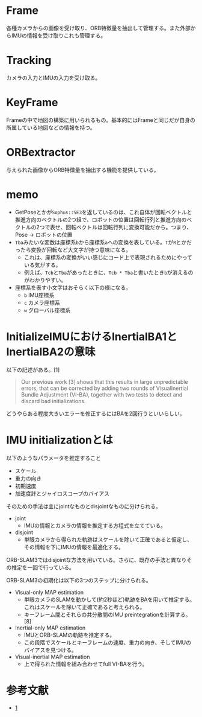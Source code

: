 # Frame

各種カメラからの画像を受け取り、ORB特徴量を抽出して管理する。また外部からIMUの情報を受け取りこれも管理する。

# Tracking

カメラの入力とIMUの入力を受け取る。

# KeyFrame

Frameの中で地図の構築に用いられるもの。基本的にはFrameと同じだが自身の所属している地図などの情報を持つ。

# ORBextractor

与えられた画像からORB特徴量を抽出する機能を提供している。

# memo

- GetPoseとかが`Sophus::SE3`を返しているのは、これ自体が回転ベクトルと推進方向のベクトルの2つ組で、ロボットの位置は回転行列と推進方向のベクトルの2つで表せ、回転ベクトルは回転行列に変換可能だから。つまり、Pose -> ロボットの位置
- `Tba`みたいな変数は座標系`b`から座標系`a`への変換を表している。`T`が`R`とかだったら変換が回転など大文字が持つ意味になる。
  - これは、座標系の変換がいい感じにコード上で表現されるためにやっている気がする。
  - 例えば、`Tcb`と`Tba`があったときに、`Tcb * Tba`と書いたとき`b`が消えるのがわかりやすい。
- 座標系を表す小文字はおそらく以下の様になる。
  - `b` IMU座標系
  - `c` カメラ座標系
  - `w` グローバル座標系

# InitializeIMUにおけるInertialBA1とInertialBA2の意味

以下の記述がある。[1]

> Our previous work [3] shows that this results in large unpredictable errors,
> that can be corrected by adding two rounds of VisualInertial Bundle Adjustment (VI-BA), 
> together with two tests to detect and discard bad initializations.

どうやらある程度大きいエラーを修正するにはBAを2回行うといいらしい。

# IMU initializationとは

以下のようなパラメータを推定すること

- スケール
- 重力の向き
- 初期速度
- 加速度計とジャイロスコープのバイアス

そのための手法は主にjointなものとdisjointなものに分けられる。

- joint
  - IMUの情報とカメラの情報を推定する方程式を立てている。
- disjoint
  - 単眼カメラから得られた軌跡はスケールを除いて正確であると仮定し、その情報を下にIMUの情報を最適化する。

ORB-SLAM3ではdisjointな方法を用いている。さらに、既存の手法と異なりその推定を一回で行っている。

ORB-SLAM3の初期化は以下の3つのステップに分けられる。

- Visual-only MAP estimation
  - 単眼カメラのSLAMを動かして(約2秒ほど)軌跡をBAを用いて推定する。これはスケールを除いて正確であると考えられる。
  - キーフレーム間とそれらの共分散間のIMU preintegrationを計算する。[8]
- Inertial-only MAP estimation
  - IMUとORB-SLAMの軌跡を推定する。
  - この段階でスケールとキーフレームの速度、重力の向き、そしてIMUのバイアスを見つける。
- Visual-inertial MAP estimation
  - 上で得られた情報を組み合わせてfull VI-BAを行う。

# 参考文献

- [1](https://arxiv.org/pdf/2003.05766)

